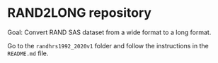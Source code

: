 # RAND2LONG repository

Goal: Convert RAND SAS dataset from a wide format to a long format.

Go to the `randhrs1992_2020v1` folder and follow the instructions in the `README.md` file.


